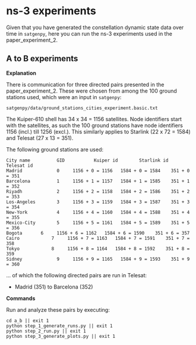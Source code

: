 # ns-3 experiments

Given that you have generated the constellation dynamic state data over time in 
`satgenpy`, here you can run the ns-3 experiments used in the paper_experiment_2.

## A to B experiments

**Explanation**

There is communication for three directed pairs presented in the paper_experiment_2. 
These were chosen from among the 100 ground stations used, which were an 
input in `satgenpy`:

```
satgenpy/data/ground_stations_cities_experiment.basic.txt
```

The Kuiper-610 shell has 34 x 34 = 1156 satellites. Node identifiers start 
with the satellites, as such the 100 ground stations have node identifiers 
1156 (incl.) till 1256 (excl.). This similarly applies to Starlink (22 x 72 = 1584) 
and Telesat (27 x 13 = 351). 

The following ground stations are used:

```
City name          GID           Kuiper id        Starlink id         Telesat id
Madrid             0     1156 + 0 = 1156   1584 + 0 = 1584    351 + 0 = 351
Barcelona          1     1156 + 1 = 1157   1584 + 1 = 1585    351 + 1 = 352
Riyadh             2     1156 + 2 = 1158   1584 + 2 = 1586    351 + 2 = 353
Los-Angeles        3     1156 + 3 = 1159   1584 + 3 = 1587    351 + 3 = 354
New-York           4     1156 + 4 = 1160   1584 + 4 = 1588    351 + 4 = 355
Mexico-City        5     1156 + 5 = 1161   1584 + 5 = 1589    351 + 5 = 356
Bogota       6     1156 + 6 = 1162   1584 + 6 = 1590    351 + 6 = 357
Cairo            7     1156 + 7 = 1163   1584 + 7 = 1591    351 + 7 = 358
Tokyo            8     1156 + 8 = 1164   1584 + 8 = 1592    351 + 8 = 359
Sidney             9     1156 + 9 = 1165   1584 + 9 = 1593    351 + 9 = 360
```

... of which the following directed pairs are run in Telesat:

* Madrid (351) to Barcelona (352)


**Commands**

Run and analyze these pairs by executing:

```
cd a_b || exit 1
python step_1_generate_runs.py || exit 1
python step_2_run.py || exit 1
python step_3_generate_plots.py || exit 1
```